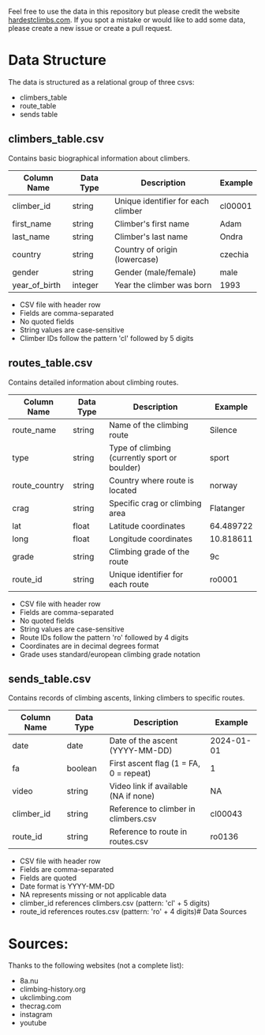 Feel free to use the data in this repository but please credit the website [hardestclimbs.com](https://www.hardestclimbs.com).
If you spot a mistake or would like to add some data, please create a new issue or create a pull request.

# Data Structure

The data is structured as a relational group of three csvs: 
* climbers_table
* route_table
* sends table

## climbers_table.csv
Contains basic biographical information about climbers.

| Column Name    | Data Type | Description                           | Example   |
|---------------|-----------|---------------------------------------|-----------|
| climber_id    | string    | Unique identifier for each climber    | cl00001   |
| first_name    | string    | Climber's first name                  | Adam      |
| last_name     | string    | Climber's last name                   | Ondra     |
| country       | string    | Country of origin (lowercase)         | czechia   |
| gender        | string    | Gender (male/female)                  | male      |
| year_of_birth | integer   | Year the climber was born            | 1993      |

- CSV file with header row
- Fields are comma-separated
- No quoted fields
- String values are case-sensitive
- Climber IDs follow the pattern 'cl' followed by 5 digits

## routes_table.csv
Contains detailed information about climbing routes.

| Column Name | Data Type | Description                          | Example    |
|------------|-----------|--------------------------------------|------------|
| route_name | string    | Name of the climbing route           | Silence    |
| type       | string    | Type of climbing (currently sport or boulder) | sport      |
| route_country    | string    | Country where route is located       | norway     |
| crag       | string    | Specific crag or climbing area       | Flatanger  |
| lat        | float     | Latitude coordinates                 | 64.489722  |
| long       | float     | Longitude coordinates                | 10.818611  |
| grade      | string    | Climbing grade of the route          | 9c         |
| route_id   | string    | Unique identifier for each route     | ro0001     |

- CSV file with header row
- Fields are comma-separated
- No quoted fields
- String values are case-sensitive
- Route IDs follow the pattern 'ro' followed by 4 digits
- Coordinates are in decimal degrees format
- Grade uses standard/european climbing grade notation

## sends_table.csv
Contains records of climbing ascents, linking climbers to specific routes.

| Column Name | Data Type | Description                                | Example    |
|------------|-----------|--------------------------------------------| ---------- |
| date       | date      | Date of the ascent (YYYY-MM-DD)           | 2024-01-01 |
| fa         | boolean   | First ascent flag (1 = FA, 0 = repeat)    | 1          |
| video      | string    | Video link if available (NA if none)      | NA         |
| climber_id | string    | Reference to climber in climbers.csv      | cl00043    |
| route_id   | string    | Reference to route in routes.csv          | ro0136     |

- CSV file with header row
- Fields are comma-separated
- Fields are quoted
- Date format is YYYY-MM-DD
- NA represents missing or not applicable data
- climber_id references climbers.csv (pattern: 'cl' + 5 digits)
- route_id references routes.csv (pattern: 'ro' + 4 digits)# Data Sources


# Sources:
Thanks to the following websites (not a complete list):
* 8a.nu
* climbing-history.org
* ukclimbing.com
* thecrag.com
* instagram
* youtube
